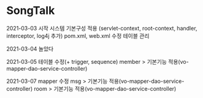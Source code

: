 # SongTalk
 2021-03-03 시작
   시스템 기본구성 적용 (servlet-context, root-context, handler, interceptor, log4j 추가)
            pom.xml, web.xml 수정
   테이블 관리

2021-03-04
   놀았다
   
2021-03-05
   테이블 수정(+ trigger, sequence)
   member > 기본기능 적용(vo-mapper-dao-service-controller)
   
2021-03-07
   mapper 수정
   msg > 기본기능 적용(vo-mapper-dao-service-controller)
   room > 기본기능 적용(vo-mapper-dao-service-controller)
